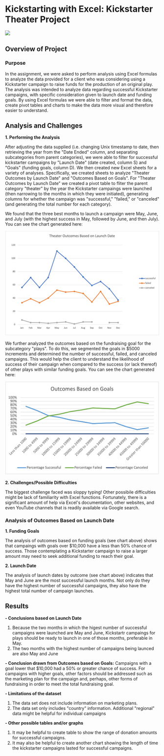 
# Kickstarting with Excel: Kickstarter Theater Project<!--Photo below by Donald Tong from Pexels-->
<img src="https://github.com/tn64/kickstarter-analysis/blob/main/Resources/pexels-donald-tong-109669-edited.png" width="1000">


## Overview of Project

### Purpose
In the assignment, we were asked to perform analysis using Excel formulas to analyze the data provided for a client who was considering using a Kickstarter campaign to raise funds for the production of an original play. The analysis was intended to analyze data regarding successful Kickstarter campaigns, with specific consideration given to launch date and funding goals. By using Excel formulas we were able to filter and format the data, create pivot tables and charts to make the data more visual and therefore easier to understand.

## Analysis and Challenges

**1. Performing the Analysis**

After adjusting the data supplied (i.e. changing Unix timestamp to date, then retrieving the year from the "Date Ended" column, and separating subcategories from parent categories), we were able to filter for successful kickstarter campaigns by "Launch Date" (date created, column S) and "Goals" (funding goals, column D). We then created new Excel sheets for a variety of analyses. Specifically, we created sheets to analyze "Theater Outcomes by Launch Date" and "Outcomes Based on Goals". For "Theater Outcomes by Launch Date" we created a pivot table to fliter the parent category "theater" by the year the Kickstarter campaings were launched (then narrowing to the months in which they were initiated), generating columns for whether the campaign was "successful," "failed," or "canceled" (and generating the total number for each category).

We found that the three best months to launch a campaign were May, June, and July (with the highest success in May, followed by June, and then July). You can see the chart generated here:

<img src="https://github.com/tn64/kickstarter-analysis/blob/af8e8cfd43a39504ecf5075b5405f3f4599cd196/Resources/Theater_Outcomes_vs_Launch.png">

We further analyzed the outcomes based on the fundraising goal for the subcategory "plays". To do this, we segmented the goals in $5000 increments and determined the number of successful, failed, and canceled campaigns. This would help the client to understand the likelihood of success of their campaign when compared to the success (or lack thereof) of other plays with similar funding goals. You can see the chart generated here:

<img src="https://github.com/tn64/kickstarter-analysis/blob/af8e8cfd43a39504ecf5075b5405f3f4599cd196/Resources/Outcomes_vs_Goals.png">

**2. Challenges/Possible Difficulties**

The biggest challenge faced was sloppy typing! Other possibile difficulties might be lack of familiarity with Excel functions. Fortunately, there is a significant amount of help via Excel's documentation, other websites, and even YouTube channels that is readily available via Google search.


### Analysis of Outcomes Based on Launch Date

**1. Funding Goals**

The analysis of outcomes based on funding goals (see chart above) shows that campaings with goals over $10,000 have a less than 50% chance of success. Those contemplating a Kickstarter campaign to raise a larger amount may need to seek additional funding to reach their goal.

**2. Launch Date**

The analysis of launch dates by outcome (see chart above) indicates that May and June are the most successful launch months. Not only do they have the highest number of successful campaigns, they also have the highest total number of campaign launches.


## Results

**- Conclusions based on Launch Date**

1. Because the two months in which the higest number of successful campaigns were launched are May and June, Kickstartr campaings for plays should be ready to launch in one of those months, preferable in May.
2. The two months with the highest number of campaigns being launced are also May and June

**- Conclusion drawn from Outcomes based on Goals:** Campaigns with a goal lower that $10,000 had a 50% or greater chance of success. For campaigns with higher goals, other factors should be addressed such as the marketing plan for the campaign and, perhaps, other forms of fundraising in order to meet the total fundraising goal.

**- Limitations of the dataset**

1. The data set does not include information on marketing plans.
2. The data set only includes "country" information. Additional "regional" data might be helpful for individual campaigns

**- Other possible tables and/or graphs**

1. It may be helpful to create table to show the range of donation amounts for successful campaigns.
2. It may also be helpful to create another chart showing the length of time the kickstarter campaigns lasted for successful campaigns.
